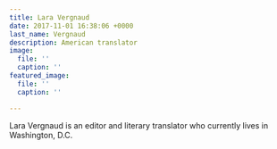 ```yaml
---
title: Lara Vergnaud
date: 2017-11-01 16:38:06 +0000
last_name: Vergnaud
description: American translator
image:
  file: ''
  caption: ''
featured_image:
  file: ''
  caption: ''

---
```

Lara Vergnaud is an editor and literary translator who currently lives in Washington, D.C.